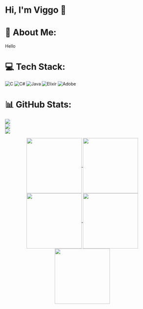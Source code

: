 
<!--
**VicassoS/VicassoS** is a ✨ _special_ ✨ repository because its `README.md` (this file) appears on your GitHub profile.

Here are some ideas to get you started:

- 🔭 I’m currently working on ...
- 🌱 I’m currently learning ...
- 👯 I’m looking to collaborate on ...
- 🤔 I’m looking for help with ...
- 💬 Ask me about ...
- 📫 How to reach me: ...
- 😄 Pronouns: ...
- ⚡ Fun fact: ...
-->

<h1 align="left">Hi, I'm Viggo 👋</h1>

###

# 💫 About Me:
Hello


# 💻 Tech Stack:
![C](https://img.shields.io/badge/c-%2300599C.svg?style=for-the-badge&logo=c&logoColor=white) ![C#](https://img.shields.io/badge/c%23-%23239120.svg?style=for-the-badge&logo=csharp&logoColor=white) ![Java](https://img.shields.io/badge/java-%23ED8B00.svg?style=for-the-badge&logo=openjdk&logoColor=white) ![Elixir](https://img.shields.io/badge/elixir-%234B275F.svg?style=for-the-badge&logo=elixir&logoColor=white) ![Adobe](https://img.shields.io/badge/adobe-%23FF0000.svg?style=for-the-badge&logo=adobe&logoColor=white)
# 📊 GitHub Stats:
![](https://github-readme-stats.vercel.app/api?username=VicassoS&theme=dark&hide_border=false&include_all_commits=false&count_private=false)<br/>
![](https://github-readme-streak-stats.herokuapp.com/?user=VicassoS&theme=dark&hide_border=false)<br/>
![](https://github-readme-stats.vercel.app/api/top-langs/?username=VicassoS&theme=dark&hide_border=false&include_all_commits=false&count_private=false&layout=compact)





<div align="center">
<a href="https://github.com/VicassoS">
<img align="center" src="http://github-profile-summary-cards.vercel.app/api/cards/stats?username=VicassoS&theme=2077" height="180em" />
<img align="center" src="http://github-profile-summary-cards.vercel.app/api/cards/most-commit-language?username=VicassoS&theme=2077" height="180em" />
<img align="center" src="http://github-profile-summary-cards.vercel.app/api/cards/repos-per-language?username=VicassoS&theme=2077" height="180em" />
<img align="center" src="http://github-profile-summary-cards.vercel.app/api/cards/productive-time?username=VicassoS&theme=2077" height="180em" />
<img align="center" src="http://github-profile-summary-cards.vercel.app/api/cards/profile-details?username=VicassoS&theme=2077" height="180em" />
</div>
